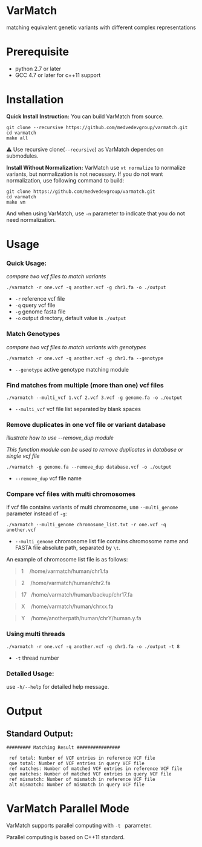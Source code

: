 # VarMatch
matching equivalent genetic variants with different complex representations

# Prerequisite
- python 2.7 or later
- GCC 4.7 or later for c++11 support

# Installation
**Quick Install Instruction:**
You can build VarMatch from source. 
```
git clone --recursive https://github.com/medvedevgroup/varmatch.git
cd varmatch
make all
```
:warning: Use recursive clone(`--recursive`) as VarMatch dependes on submodules.

**Install Without Normalization:**
VarMatch use `vt normalize` to normalize variants, but normalization is not necessary. If you do not want normalization, use following command to build:
```
git clone https://github.com/medvedevgroup/varmatch.git
cd varmatch
make vm
```
And when using VarMatch, use `-n` parameter to indicate that you do not need normalization.

# Usage
### Quick Usage:

*compare two vcf files to match variants*

```
./varmatch -r one.vcf -q another.vcf -g chr1.fa -o ./output
```
- `-r` reference vcf file
- `-q` query vcf file
- `-g` genome fasta file
- `-o` output directory, default value is `./output`

### Match Genotypes

*compare two vcf files to match variants with genotypes*

```
./varmatch -r one.vcf -q another.vcf -g chr1.fa --genotype
```

- `--genotype` active genotype matching module


### Find matches from multiple (more than one) vcf files

```
./varmatch --multi_vcf 1.vcf 2.vcf 3.vcf -g genome.fa -o ./output
```

- `--multi_vcf`  vcf file list separated by blank spaces


### Remove duplicates in one vcf file or variant database

*illustrate how to use --remove_dup module*

*This function module can be used to remove duplicates in database or single vcf file*

```
./varmatch -g genome.fa --remove_dup database.vcf -o ./output
```

- `--remove_dup` vcf file name



### Compare vcf files with multi chromosomes

if vcf file contains variants of multi chromosome, use `--multi_genome` parameter instead of `-g`:


```
./varmatch --multi_genome chromosome_list.txt -r one.vcf -q another.vcf
```

- `--multi_genome` chromosome list file contains chromosome name and FASTA file absolute path, separated by `\t`.

An example of chromosome list file is as follows:

>1&nbsp;&nbsp;&nbsp;&nbsp;/home/varmatch/human/chr1.fa

>2&nbsp;&nbsp;&nbsp;&nbsp;/home/varmatch/human/chr2.fa

>17&nbsp;&nbsp;&nbsp;/home/varmatch/human/backup/chr17.fa

>X&nbsp;&nbsp;&nbsp;&nbsp;/home/varmatch/human/chrxx.fa

>Y&nbsp;&nbsp;&nbsp;&nbsp;/home/anotherpath/human/chrY/human.y.fa


### Using multi threads

```
./varmatch -r one.vcf -q another.vcf -g chr1.fa -o ./output -t 8
```

- `-t` thread number




### Detailed Usage:

use `-h/--help` for detailed help message.


# Output
## Standard Output:
```
######### Matching Result ################

 ref total: Number of VCF entries in reference VCF file
 que total: Number of VCF entries in query VCF file
 ref matches: Number of matched VCF entries in reference VCF file
 que matches: Number of matched VCF entries in query VCF file
 ref mismatch: Number of mismatch in reference VCF file
 alt mismatch: Number of mismatch in query VCF file

```
# VarMatch Parallel Mode
VarMatch supports parallel computing with `-t ` parameter.

Parallel computing is based on C++11 standard.
